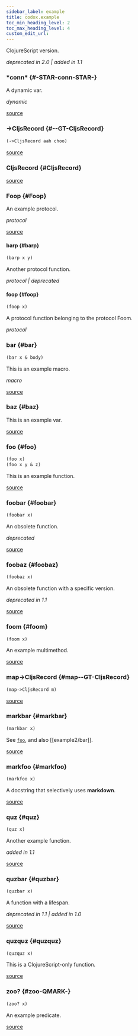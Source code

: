 ```yaml
---
sidebar_label: example
title: codox.example
toc_min_heading_level: 2
toc_max_heading_level: 4
custom_edit_url:
---
```


ClojureScript version.

*deprecated in 2.0 | added in 1.1*





### \*conn\* {#-STAR-conn-STAR-}


A dynamic var.

*dynamic*


[source](/blob/master/test/projects/codox/example/src/clojure/codox/example.clj#L73-L75)


### \-&gt;CljsRecord {#--GT-CljsRecord}
``` clojure
(->CljsRecord aah choo)
```


[source](/blob/master/test/projects/codox/example/src/clojure/codox/example.cljs#L13-L13)


### CljsRecord {#CljsRecord}


[source](/blob/master/test/projects/codox/example/src/clojure/codox/example.cljs#L13-L13)


### Foop {#Foop}


An example protocol.

*protocol*


[source](/blob/master/test/projects/codox/example/src/clojure/codox/example.clj#L46-L49)


#### barp {#barp}
``` clojure
(barp x y)
```


Another protocol function.

*protocol | deprecated*


#### foop {#foop}
``` clojure
(foop x)
```


A protocol function belonging to the protocol Foom.

*protocol*


### bar {#bar}
``` clojure
(bar x & body)
```


This is an example macro.

*macro*


[source](/blob/master/test/projects/codox/example/src/clojure/codox/example.clj#L14-L16)


### baz {#baz}


This is an example var.

[source](/blob/master/test/projects/codox/example/src/clojure/codox/example.clj#L18-L20)


### foo {#foo}
``` clojure
(foo x)
(foo x y & z)
```


This is an example function.

[source](/blob/master/test/projects/codox/example/src/clojure/codox/example.clj#L9-L12)


### foobar {#foobar}
``` clojure
(foobar x)
```


An obsolete function.

*deprecated*


[source](/blob/master/test/projects/codox/example/src/clojure/codox/example.clj#L31-L34)


### foobaz {#foobaz}
``` clojure
(foobaz x)
```


An obsolete function with a specific version.

*deprecated in 1.1*


[source](/blob/master/test/projects/codox/example/src/clojure/codox/example.clj#L36-L39)


### foom {#foom}
``` clojure
(foom x)
```


An example multimethod.

[source](/blob/master/test/projects/codox/example/src/clojure/codox/example.clj#L51-L54)


### map\-&gt;CljsRecord {#map--GT-CljsRecord}
``` clojure
(map->CljsRecord m)
```


[source](/blob/master/test/projects/codox/example/src/clojure/codox/example.cljs#L13-L13)


### markbar {#markbar}
``` clojure
(markbar x)
```


See [`foo`](#foo), and also [[example2/bar]].

[source](/blob/master/test/projects/codox/example/src/clojure/codox/example.clj#L68-L71)


### markfoo {#markfoo}
``` clojure
(markfoo x)
```


A docstring that selectively uses **markdown**.

[source](/blob/master/test/projects/codox/example/src/clojure/codox/example.clj#L63-L66)


### quz {#quz}
``` clojure
(quz x)
```


Another example function.

*added in 1.1*


[source](/blob/master/test/projects/codox/example/src/clojure/codox/example.clj#L26-L29)


### quzbar {#quzbar}
``` clojure
(quzbar x)
```


A function with a lifespan.

*deprecated in 1.1 | added in 1.0*


[source](/blob/master/test/projects/codox/example/src/clojure/codox/example.clj#L41-L44)


### quzquz {#quzquz}
``` clojure
(quzquz x)
```


This is a ClojureScript-only function.

[source](/blob/master/test/projects/codox/example/src/clojure/codox/example.cljs#L9-L11)


### zoo? {#zoo-QMARK-}
``` clojure
(zoo? x)
```


An example predicate.

[source](/blob/master/test/projects/codox/example/src/clojure/codox/example.clj#L22-L24)

